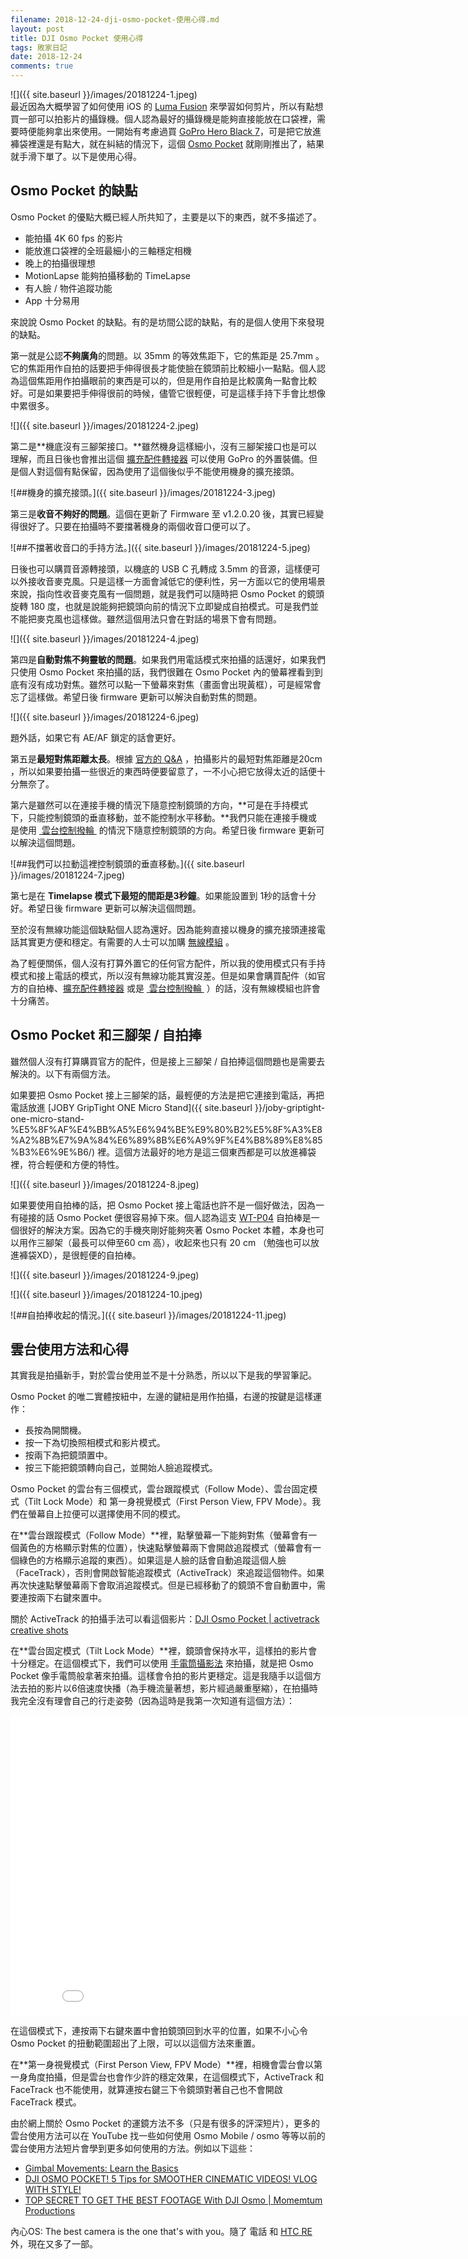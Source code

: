 ```yaml
---
filename: 2018-12-24-dji-osmo-pocket-使用心得.md
layout: post
title: DJI Osmo Pocket 使用心得
tags: 敗家日記
date: 2018-12-24
comments: true
---
```


![]({{ site.baseurl }}/images/20181224-1.jpeg)  
最近因為大概學習了如何使用 iOS 的 [Luma Fusion](https://itunes.apple.com/hk/app/lumafusion/id1062022008?l=en&mt=8) 來學習如何剪片，所以有點想買一部可以拍影片的攝錄機。個人認為最好的攝錄機是能夠直接能放在口袋裡，需要時便能夠拿出來使用。一開始有考慮過買 [GoPro Hero Black 7](https://shop.gopro.com/cameras/hero7-black/CHDHX-701-master.html)，可是把它放進褲袋裡還是有點大，就在糾結的情況下，這個 [Osmo Pocket](https://www.dji.com/zh-tw/osmo-pocket) 就剛剛推出了，結果就手滑下單了。以下是使用心得。

## Osmo Pocket 的缺點

Osmo Pocket 的優點大概已經人所共知了，主要是以下的東西，就不多描述了。
* 能拍攝 4K 60 fps 的影片
* 能放進口袋裡的全班最細小的三軸穩定相機
* 晚上的拍攝很理想
* MotionLapse 能夠拍攝移動的 TimeLapse
* 有人臉 / 物件追蹤功能
* App 十分易用

來說說 Osmo Pocket 的缺點。有的是坊間公認的缺點，有的是個人使用下來發現的缺點。

第一就是公認**不夠廣角**的問題。以 35mm 的等效焦距下，它的焦距是 25.7mm 。它的焦距用作自拍的話要把手伸得很長才能使臉在鏡頭前比較細小一點點。個人認為這個焦距用作拍攝眼前的東西是可以的，但是用作自拍是比較廣角一點會比較好。可是如果要把手伸得很前的時候，儘管它很輕便，可是這樣手持下手會比想像中累很多。

![]({{ site.baseurl }}/images/20181224-2.jpeg)

第二是**機底沒有三腳架接口。**雖然機身這樣細小，沒有三腳架接口也是可以理解，而且日後也會推出這個 [擴充配件轉接器](https://m.dji.com/product/osmo-pocket-accessory-mount) 可以使用 GoPro 的外置裝備。但是個人對這個有點保留，因為使用了這個後似乎不能使用機身的擴充接頭。

![##機身的擴充接頭。]({{ site.baseurl }}/images/20181224-3.jpeg)

第三是**收音不夠好的問題**。這個在更新了 Firmware 至 v1.2.0.20 後，其實已經變得很好了。只要在拍攝時不要擋著機身的兩個收音口便可以了。

![##不擋著收音口的手持方法。]({{ site.baseurl }}/images/20181224-5.jpeg)

日後也可以購買音源轉接頭，以機底的 USB C 孔轉成 3.5mm 的音源，這樣便可以外接收音麥克風。只是這樣一方面會減低它的便利性，另一方面以它的使用場景來說，指向性收音麥克風有一個問題，就是我們可以隨時把 Osmo Pocket 的鏡頭旋轉 180 度，也就是說能夠把鏡頭向前的情況下立即變成自拍模式。可是我們並不能把麥克風也這樣做。雖然這個用法只會在對話的場景下會有問題。

![]({{ site.baseurl }}/images/20181224-4.jpeg)

第四是**自動對焦不夠靈敏的問題**。如果我們用電話模式來拍攝的話還好，如果我們只使用 Osmo Pocket 來拍攝的話，我們很難在 Osmo Pocket 內的螢幕裡看到到底有沒有成功對焦。雖然可以點一下螢幕來對焦（畫面會出現黃框），可是經常會忘了這樣做。希望日後 firmware 更新可以解決自動對焦的問題。

![]({{ site.baseurl }}/images/20181224-6.jpeg)

題外話，如果它有 AE/AF 鎖定的話會更好。

第五是**最短對焦距離太長**。根據 [官方的 Q&A](https://forum.dji.com/thread-175216-1-1.html) ，拍攝影片的最短對焦距離是20cm ，所以如果要拍攝一些很近的東西時便要留意了，一不小心把它放得太近的話便十分無奈了。

第六是雖然可以在連接手機的情況下隨意控制鏡頭的方向，**可是在手持模式下，只能控制鏡頭的垂直移動，並不能控制水平移動。**我們只能在連接手機或是使用 [ 雲台控制撥輪 ](https://m.dji.com/zh-tw/product/osmo-pocket-controller-wheel?set_region=HK) 的情況下隨意控制鏡頭的方向。希望日後 firmware 更新可以解決這個問題。

![##我們可以拉動這裡控制鏡頭的垂直移動。]({{ site.baseurl }}/images/20181224-7.jpeg)

第七是在 **Timelapse 模式下最短的間距是3秒鐘**。如果能設置到 1秒的話會十分好。希望日後 firmware 更新可以解決這個問題。

至於沒有無線功能這個缺點個人認為還好。因為能夠直接以機身的擴充接頭連接電話其實更方便和穩定。有需要的人士可以加購 [無線模組](https://m.dji.com/zh-tw/product/osmo-pocket-wireless-module?set_region=HK) 。

為了輕便關係，個人沒有打算外置它的任何官方配件，所以我的使用模式只有手持模式和接上電話的模式，所以沒有無線功能其實沒差。但是如果會購買配件（如官方的自拍棒、[擴充配件轉接器](https://m.dji.com/product/osmo-pocket-accessory-mount) 或是 [ 雲台控制撥輪 ](https://m.dji.com/zh-tw/product/osmo-pocket-controller-wheel?set_region=HK) ）的話，沒有無線模組也許會十分痛苦。

## Osmo Pocket 和三腳架 / 自拍捧

雖然個人沒有打算購買官方的配件，但是接上三腳架 / 自拍捧這個問題也是需要去解決的。以下有兩個方法。

如果要把 Osmo Pocket 接上三腳架的話，最輕便的方法是把它連接到電話，再把電話放進 [JOBY GripTight ONE Micro Stand]({{ site.baseurl }}/joby-griptight-one-micro-stand-%E5%8F%AF%E4%BB%A5%E6%94%BE%E9%80%B2%E5%8F%A3%E8%A2%8B%E7%9A%84%E6%89%8B%E6%A9%9F%E4%B8%89%E8%85%B3%E6%9E%B6/) 裡。這個方法最好的地方是這三個東西都是可以放進褲袋裡，符合輕便和方便的特性。

![]({{ site.baseurl }}/images/20181224-8.jpeg)

如果要使用自拍棒的話，把 Osmo Pocket 接上電話也許不是一個好做法，因為一有碰接的話 Osmo Pocket 便很容易掉下來。個人認為這支 [WT-P04](http://www.wklife.hk/show-69-306-1.html) 自拍棒是一個很好的解決方案。因為它的手機夾剛好能夠夾著 Osmo Pocket 本體，本身也可以用作三腳架（最長可以伸至60 cm 高），收起來也只有 20 cm （勉強也可以放進褲袋XD），是很輕便的自拍棒。

![]({{ site.baseurl }}/images/20181224-9.jpeg)

![]({{ site.baseurl }}/images/20181224-10.jpeg)

![##自拍捧收起的情況。]({{ site.baseurl }}/images/20181224-11.jpeg)

## 雲台使用方法和心得

其實我是拍攝新手，對於雲台使用並不是十分熟悉，所以以下是我的學習筆記。

Osmo Pocket 的唯二實體按紐中，左邊的鍵紐是用作拍攝，右邊的按鍵是這樣運作：
* 長按為開關機。
* 按一下為切換照相模式和影片模式。
* 按兩下為把鏡頭置中。
* 按三下能把鏡頭轉向自己，並開始人臉追蹤模式。

Osmo Pocket 的雲台有三個模式，雲台跟蹤模式（Follow Mode）、雲台固定模式（Tilt Lock Mode）和 第一身視覺模式（First Person View, FPV Mode）。我們在螢幕自上拉便可以選擇使用不同的模式。

在**雲台跟蹤模式（Follow Mode）**裡，點擊螢幕一下能夠對焦（螢幕會有一個黃色的方格顯示對焦的位置），快速點擊螢幕兩下會開啟追蹤模式（螢幕會有一個綠色的方格顯示追蹤的東西）。如果這是人臉的話會自動追蹤這個人臉（FaceTrack），否則會開啟智能追蹤模式（ActiveTrack）來追蹤這個物件。如果再次快速點擊螢幕兩下會取消追蹤模式。但是已經移動了的鏡頭不會自動置中，需要連按兩下右鍵來置中。

關於 ActiveTrack 的拍攝手法可以看這個影片：[DJI Osmo Pocket | activetrack creative shots](https://youtu.be/14VZzg1Pgrc)

在**雲台固定模式（Tilt Lock Mode）**裡，鏡頭會保持水平，這樣拍的影片會十分穩定。在這個模式下，我們可以使用 [手電筒攝影法](https://m.youtube.com/watch?v=enmYIcRAN-o&feature=youtu.be&t=7m29s) 來拍攝，就是把 Osmo Pocket 像手電筒般拿著來拍攝。這樣會令拍的影片更穩定。這是我隨手以這個方法去拍的影片以6倍速度快播（為手機流量著想，影片經過嚴重壓縮），在拍攝時我完全沒有理會自己的行走姿勢（因為這時是我第一次知道有這個方法）：

<iframe width="854" height="480" src="{{ side.baseurl }}/images/20181224-1.MOV" frameborder="0"> </iframe>

在這個模式下，連按兩下右鍵來置中會拍鏡頭回到水平的位置，如果不小心令 Osmo Pocket 的扭動範圍超出了上限，可以以這個方法來重置。

在**第一身視覺模式（First Person View, FPV Mode）**裡，相機會雲台會以第一身角度拍攝，但是雲台也會作少許的穩定效果，在這個模式下，ActiveTrack 和 FaceTrack 也不能使用，就算連按右鍵三下令鏡頭對著自己也不會開啟 FaceTrack 模式。

由於網上關於 Osmo Pocket 的運鏡方法不多（只是有很多的評深短片），更多的雲台使用方法可以在 YouTube 找一些如何使用 Osmo Mobile / osmo 等等以前的雲台使用方法短片會學到更多如何使用的方法。例如以下這些：

* [Gimbal Movements: Learn the Basics](https://youtu.be/Aggzp4FXRhA)
* [DJI OSMO POCKET! 5 Tips for SMOOTHER CINEMATIC VIDEOS! VLOG WITH STYLE!](https://youtu.be/ogkIN8ZL1BY)
* [TOP SECRET TO GET THE BEST FOOTAGE With DJI Osmo | Momemtum Productions](https://youtu.be/CbL11OlnkwY)

內心OS: The best camera is the one that's with you。隨了 電話 和 [HTC RE](https://www.htc.com/hk-tc/re/re-camera/) 外，現在又多了一部。
